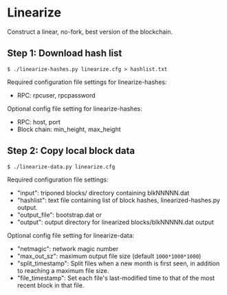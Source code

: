 # Linearize
Construct a linear, no-fork, best version of the blockchain.

## Step 1: Download hash list

    $ ./linearize-hashes.py linearize.cfg > hashlist.txt

Required configuration file settings for linearize-hashes:
* RPC: rpcuser, rpcpassword

Optional config file setting for linearize-hashes:
* RPC: host, port
* Block chain: min_height, max_height

## Step 2: Copy local block data

    $ ./linearize-data.py linearize.cfg

Required configuration file settings:
* "input": triponed blocks/ directory containing blkNNNNN.dat
* "hashlist": text file containing list of block hashes, linearized-hashes.py
output.
* "output_file": bootstrap.dat
      or
* "output": output directory for linearized blocks/blkNNNNN.dat output

Optional config file setting for linearize-data:
* "netmagic": network magic number
* "max_out_sz": maximum output file size (default `1000*1000*1000`)
* "split_timestamp": Split files when a new month is first seen, in addition to
reaching a maximum file size.
* "file_timestamp": Set each file's last-modified time to that of the
most recent block in that file.
